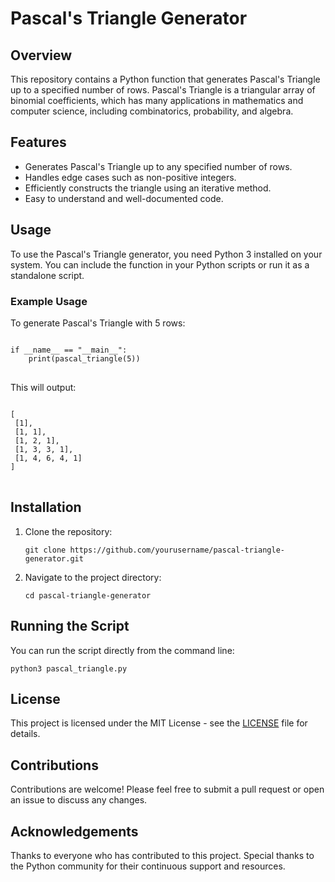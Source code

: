 <!DOCTYPE html>
<html lang="en">
<head>
    <meta charset="UTF-8">
    <meta name="viewport" content="width=device-width, initial-scale=1.0">
    <title>Pascal's Triangle Generator</title>
</head>
<body>

<h1>Pascal's Triangle Generator</h1>

<h2>Overview</h2>
<p>
    This repository contains a Python function that generates Pascal's Triangle up to a specified number of rows. 
    Pascal's Triangle is a triangular array of binomial coefficients, which has many applications in mathematics 
    and computer science, including combinatorics, probability, and algebra.
</p>

<h2>Features</h2>
<ul>
    <li>Generates Pascal's Triangle up to any specified number of rows.</li>
    <li>Handles edge cases such as non-positive integers.</li>
    <li>Efficiently constructs the triangle using an iterative method.</li>
    <li>Easy to understand and well-documented code.</li>
</ul>

<h2>Usage</h2>
<p>
    To use the Pascal's Triangle generator, you need Python 3 installed on your system. 
    You can include the function in your Python scripts or run it as a standalone script.
</p>

<h3>Example Usage</h3>
<p>To generate Pascal's Triangle with 5 rows:</p>
<pre>
<code>
if __name__ == "__main__":
    print(pascal_triangle(5))
</code>
</pre>
<p>This will output:</p>
<pre>
<code>
[
 [1],
 [1, 1],
 [1, 2, 1],
 [1, 3, 3, 1],
 [1, 4, 6, 4, 1]
]
</code>
</pre>

<h2>Installation</h2>
<ol>
    <li>Clone the repository:
        <pre><code>git clone https://github.com/yourusername/pascal-triangle-generator.git</code></pre>
    </li>
    <li>Navigate to the project directory:
        <pre><code>cd pascal-triangle-generator</code></pre>
    </li>
</ol>

<h2>Running the Script</h2>
<p>You can run the script directly from the command line:</p>
<pre><code>python3 pascal_triangle.py</code></pre>

<h2>License</h2>
<p>This project is licensed under the MIT License - see the <a href="LICENSE">LICENSE</a> file for details.</p>

<h2>Contributions</h2>
<p>
    Contributions are welcome! Please feel free to submit a pull request or open an issue to discuss any changes.
</p>

<h2>Acknowledgements</h2>
<p>
    Thanks to everyone who has contributed to this project. Special thanks to the Python community for their 
    continuous support and resources.
</p>

</body>
</html>
